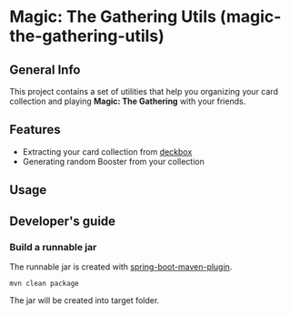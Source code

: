 # Magic: The Gathering Utils (magic-the-gathering-utils)



## General Info

This project contains a set of utilities that help you organizing your card collection and playing 
**Magic: The Gathering** with your friends.



## Features

 * Extracting your card collection from [deckbox](https://deckbox.org)
 * Generating random Booster from your collection



## Usage



## Developer's guide

### Build a runnable jar

The runnable jar is created with [spring-boot-maven-plugin](http://docs.spring.io/spring-boot/docs/current/reference/html/build-tool-plugins-maven-plugin.html). 

    mvn clean package

The jar will be created into target folder.
